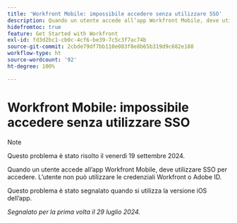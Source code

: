 ```yaml
---
title: 'Workfront Mobile: impossibile accedere senza utilizzare SSO'
description: Quando un utente accede all’app Workfront Mobile, deve utilizzare SSO per accedere. L’utente non può utilizzare le credenziali Workfront o Adobe ID.
hidefromtoc: true
feature: Get Started with Workfront
exl-id: fd3d2bc1-cb0c-4cf6-be39-7c5c3f7ac74b
source-git-commit: 2cbde79df7bb110e083f8e8b65b319d9c682e188
workflow-type: ht
source-wordcount: '92'
ht-degree: 100%

---
```


# Workfront Mobile: impossibile accedere senza utilizzare SSO

>[!NOTE]
>
>Questo problema è stato risolto il venerdì 19 settembre 2024.

Quando un utente accede all’app Workfront Mobile, deve utilizzare SSO per accedere. L’utente non può utilizzare le credenziali Workfront o Adobe ID.

Questo problema è stato segnalato quando si utilizza la versione iOS dell’app.

_Segnalato per la prima volta il 29 luglio 2024._
